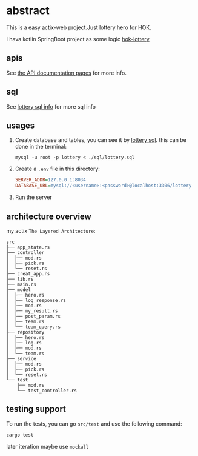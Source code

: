# abstract

This is a easy actix-web project.Just lottery hero for HOK.

I hava kotlin SpringBoot project as some logic [hok-lottery](https://github.com/weiraneve/hok-lottery)

## apis

See [the API documentation pages](./apis) for more info.

## sql

See [lottery sql info](./sql) for more sql info

## usages

1. Create database and tables, you can see it by [lottery sql](./sql).
   this can be done in the terminal:
     ```shell
     mysql -u root -p lottery < ./sql/lottery.sql
     ```
2. Create a `.env` file in this directory:
    ```ini
    SERVER_ADDR=127.0.0.1:8034
    DATABASE_URL=mysql://<username>:<password>@localhost:3306/lottery
    ```

3. Run the server

## architecture overview

my actix `The Layered Architecture`:

```
src
├── app_state.rs
├── controller
│  ├── mod.rs
│  ├── pick.rs
│  └── reset.rs
├── creat_app.rs
├── lib.rs
├── main.rs
├── model
│  ├── hero.rs
│  ├── log_response.rs
│  ├── mod.rs
│  ├── my_result.rs
│  ├── post_param.rs
│  ├── team.rs
│  └── team_query.rs
├── repository
│  ├── hero.rs
│  ├── log.rs
│  ├── mod.rs
│  └── team.rs
├── service
│  ├── mod.rs
│  ├── pick.rs
│  └── reset.rs
└── test
    ├── mod.rs
    └── test_controller.rs
```

## testing support

To run the tests, you can go `src/test` and use the following command:
```bash
cargo test
```

later iteration maybe use `mockall`
